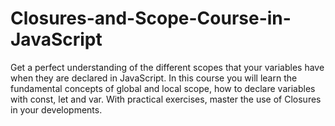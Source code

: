 # Closures-and-Scope-Course-in-JavaScript
Get a perfect understanding of the different scopes that your variables have when they are declared in JavaScript. In this course you will learn the fundamental concepts of global and local scope, how to declare variables with const, let and var. With practical exercises, master the use of Closures in your developments.
